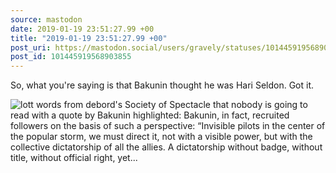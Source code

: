 ```yaml
---
source: mastodon
date: 2019-01-19 23:51:27.99 +00
title: "2019-01-19 23:51:27.99 +00"
post_uri: https://mastodon.social/users/gravely/statuses/101445919568903855
post_id: 101445919568903855
---
```

So, what you're saying is that Bakunin thought he was Hari Seldon. Got it.


![lott words from debord's Society of Spectacle that nobody is going to read with a quote by Bakunin highlighted: Bakunin, in fact, recruited followers on the basis of such a perspective: “Invisible pilots in the center of the popular storm, we must direct it, not with a visible power, but with the collective dictatorship of all the allies. A dictatorship without badge, without title, without official right, yet...](/images/10337057.png)

